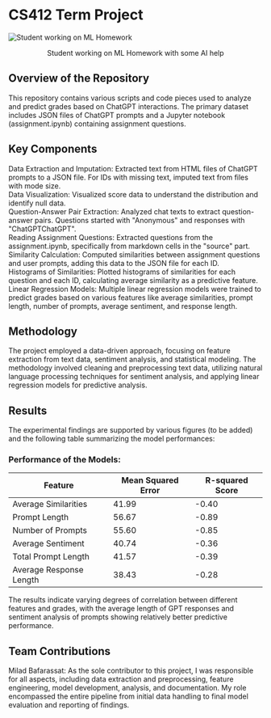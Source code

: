 # CS412 Term Project

![Student working on ML Homework](https://github.com/Miladbaf/CS412_Term_Project/blob/main/DALL%C2%B7E%202024-01-17.png?raw=true)
<p align="center">Student working on ML Homework with some AI help</p>


## **Overview of the Repository**

This repository contains various scripts and code pieces used to analyze and predict grades based on ChatGPT interactions. The primary dataset includes JSON files of ChatGPT prompts and a Jupyter notebook (assignment.ipynb) containing assignment questions.

## **Key Components**

Data Extraction and Imputation: Extracted text from HTML files of ChatGPT prompts to a JSON file. For IDs with missing text, imputed text from files with mode size.  
Data Visualization: Visualized score data to understand the distribution and identify null data.  
Question-Answer Pair Extraction: Analyzed chat texts to extract question-answer pairs. Questions started with "Anonymous" and responses with "ChatGPTChatGPT".  
Reading Assignment Questions: Extracted questions from the assignment.ipynb, specifically from markdown cells in the "source" part.  
Similarity Calculation: Computed similarities between assignment questions and user prompts, adding this data to the JSON file for each ID.  
Histograms of Similarities: Plotted histograms of similarities for each question and each ID, calculating average similarity as a predictive feature.  
Linear Regression Models: Multiple linear regression models were trained to predict grades based on various features like average similarities, prompt length, number of prompts, average sentiment, and response length.


## **Methodology**

The project employed a data-driven approach, focusing on feature extraction from text data, sentiment analysis, and statistical modeling. The methodology involved cleaning and preprocessing text data, utilizing natural language processing techniques for sentiment analysis, and applying linear regression models for predictive analysis.

## **Results**

The experimental findings are supported by various figures (to be added) and the following table summarizing the model performances:

### **Performance of the Models:**


| Feature                   | Mean Squared Error | R-squared Score |
|---------------------------|--------------------|-----------------|
| Average Similarities      | 41.99              | -0.40           |
| Prompt Length             | 56.67              | -0.89           |
| Number of Prompts         | 55.60              | -0.85           |
| Average Sentiment         | 40.74              | -0.36           |
| Total Prompt Length       | 41.57              | -0.39           |
| Average Response Length   | 38.43              | -0.28           |



The results indicate varying degrees of correlation between different features and grades, with the average length of GPT responses and sentiment analysis of prompts showing relatively better predictive performance.

## **Team Contributions**

Milad Bafarassat: As the sole contributor to this project, I was responsible for all aspects, including data extraction and preprocessing, feature engineering, model development, analysis, and documentation. My role encompassed the entire pipeline from initial data handling to final model evaluation and reporting of findings.

